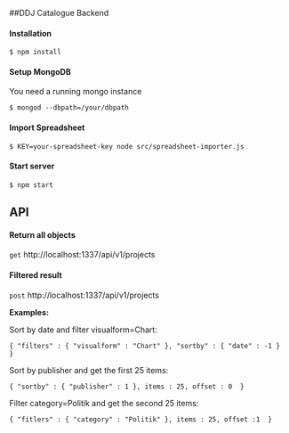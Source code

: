 ##DDJ Catalogue Backend

#### Installation
```
$ npm install
```

#### Setup MongoDB
You need a running mongo instance
```
$ mongod --dbpath=/your/dbpath
```

#### Import Spreadsheet
```
$ KEY=your-spreadsheet-key node src/spreadsheet-importer.js
```

#### Start server
```
$ npm start
```

## API

#### Return all objects

`get` http://localhost:1337/api/v1/projects

#### Filtered result

`post` http://localhost:1337/api/v1/projects

**Examples:**

Sort by date and filter visualform=Chart:
```
{ "filters" : { "visualform" : "Chart" }, "sortby" : { "date" : -1 }  }
```

Sort by publisher and get the first 25 items:
```
{ "sortby" : { "publisher" : 1 }, items : 25, offset : 0  }
```

Filter category=Politik and get the second 25 items:
```
{ "fitlers" : { "category" : "Politik" }, items : 25, offset :1  }
```

